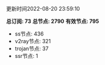 更新时间2022-08-20 23:59:10

**总订阅: 73**
**总节点: 2790**
**有效节点: 795**
- ss节点: 436
- v2ray节点: 321
- trojan节点: 37
- ssr节点: 1
